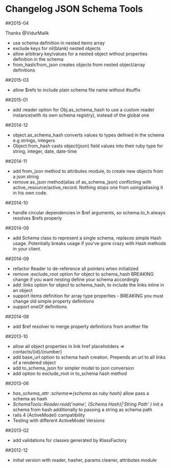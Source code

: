 # Changelog JSON Schema Tools

##2015-04

Thanks @VidurMalik
* use schema definition in nested items array
* exclude keys for nil(blank) nested objects
* allow arbitrary key/values for a nested object without properties definition in the schema
* from_hash/from_json creates objects from nested object/array definitions

##2015-03

* allow $refs to include plain schema file name without #suffix

##2015-01

* add :reader option for Obj.as_schema_hash to use a custom reader instance(with its own schema registry), instead of the global one

##2014-12

* object.as_schema_hash converts values to types defined in the schema e.g  strings, integers
* Object.from_hash casts object(json) field values into their ruby type for string, integer, date, date-time


##2014-11

* add from_json method to attributes module, to create new objects from a json string
* remove as_json method(alias of as_schema_json) conflicting with active_resource/active_record. Nothing stops one from using/aliasing it in his own code.

##2014-10

* handle circular dependencies in $ref arguments, so schema.to_h always resolves $refs properly

##2014-09

* add Schema class to represent a single schema, replaces simple Hash usage. Potentially breaks usage if you've gone crazy with Hash methods in your client.

##2014-09

* refactor Reader to de-reference all pointers when initialized
* remove :exclude_root option for object to schema_hash BREAKING change if you want nesting define your schema accordingly
* add :links option for object to schema_hash, to include the links inline in an object
* support items definition for array type properties - BREAKING you must change old simple property definitions
* support oneOf definitions

##2014-08

* add $ref resolver to merge property definitions from another file

##2013-10

* allow all object properties in link href placeholders => contacts/{id}/{number}
* add base_url option to schema hash creation. Prepends an url to all links of a rendered object
* add to_schema_json for simpler model to json conversion
* add option to exclude_root in to_schema hash method

##2013-06

* *has_schema_attr :schema=>{schema as ruby hash}* allow pass a schema as hash
* *SchemaTools::Reader.read('name', {Schema Hash}|'String Path'  )*  init a schema from hash additionally to passing a string as schema path
* rails 4 (ActiveModel) compatibility
* Testing with different ActiveModel Versions

##2013-02

* add validations for classes generated by KlassFactory

##2012-12

* initial version with reader, hasher, params cleaner, attributes module